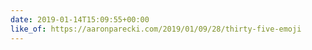 ```yaml
---
date: 2019-01-14T15:09:55+00:00
like_of: https://aaronparecki.com/2019/01/09/28/thirty-five-emoji
---
```

